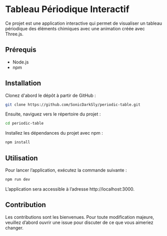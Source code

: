 # Tableau Périodique Interactif

Ce projet est une application interactive qui permet de visualiser un tableau périodique des éléments chimiques avec une animation créée avec Three.js.

## Prérequis

- Node.js
- npm

## Installation

Clonez d'abord le dépôt à partir de GitHub :

```bash
git clone https://github.com/SonicDarkSly/periodic-table.git
```

Ensuite, naviguez vers le répertoire du projet :

```bash
cd periodic-table
```

Installez les dépendances du projet avec npm :

```bash
npm install
```

## Utilisation
Pour lancer l’application, exécutez la commande suivante :

```bash
npm run dev
```

L’application sera accessible à l’adresse http://localhost:3000.

## Contribution
Les contributions sont les bienvenues. Pour toute modification majeure, veuillez d’abord ouvrir une issue pour discuter de ce que vous aimeriez changer.